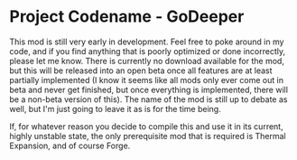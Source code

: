 Project Codename - GoDeeper
========

This mod is still very early in development. Feel free to poke around in my code, and if you find anything that is poorly optimized or done incorrectly, please let me know. There is currently no download available for the mod, but this will be released into an open beta once all features are at least partially implemented (I know it seems like all mods only ever come out in beta and never get finished, but once everything is implemented, there will be a non-beta version of this). The name of the mod is still up to debate as well, but I'm just going to leave it as is for the time being.

If, for whatever reason you decide to compile this and use it in its current, highly unstable state, the only prerequisite mod that is required is Thermal Expansion, and of course Forge.
